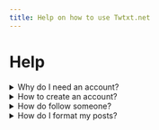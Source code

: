 ```yaml
---
title: Help on how to use Twtxt.net
---
```


# Help

<details>
  <summary>Why do I need an account?</summary>

  You need to have an account so the Twtxt Pod can uniquely identity you
  in a meaningful way and create a personalized timeline based on users
  and feeds you follow as well as allow you to post Twts against your own
  user or create feeds to post as different topics of interested or personas.

  Without creating an account you are limited to reading the pod's local
  user timeline of feeds (_basically all the posts of the users on that pod_)
  but you are unable to participate. You _may_ also be able to view the
  profiles of any user on that Pod **provided** the Pod operator has chosen to
  and configured "open profiles". You are also able to follow a user without an
  account by subscribing to their Atom feed. You can also similarly subscribe to
  the pod's local timeline of users feeds.
</details>

<details>
  <summary>How to create an account?</summary>

  To create an account on {{ .InstanceName }} simply navigate to
  [/register](/register) assuming the operator of this
  instance has left user registration open. There you need to fill
  in a valid Username and Password and optional Email Address
  (_hich is only used for passwrod recovery_).

</details>
<details>
  <summary>How do follow someone?</summary>

  Following someone in the twtxt community is actually rather hard to do
  because of it being decentralised. This means no one company or entity
  controls who posts what, where, why or how on their twtxt feeds.


  Nevertheless following someone on the same instance ({{ .InstanceName }})
  you are on is easy! Simply [/login](/login) and navigate to the
  [/discover](/discover) page to find _public_ posts of
  users on the same instance. This is a good way to discover new users.
</details>
<details>
  <summary>How do I format my posts?</summary>

  The software that powers this pod {{ .InstanceName }} ([yarnsocial/yarn](https://git.mills.io/yarnsocial/yarn))
  supports what's called [Markdown](https://en.wikipedia.org/wiki/Markdown).
  (_It actually support the full syntax of Markdown really but it is not recommended as twtxt posts are limited  to single lines and length_)

  This means you can format your posts in very simple but powerful ways:

  - Anything that looks like a link is automatically rendered as a click-able link
  - Use `**bold**` or `_italics_` to place emphasis on your parts of your post
  - Use `fixed width` to render text in fixed-width or another style of emphasis
  - Use `[Title](url)` to give your links a nice pretty title
  - Use `![](url)` to link to external images which will be rendered inline with your post

  Of course twtxt is fully Unicode and Emoji capable so  any Emoji you
  can type on your keyboard (_uch as the special keyboard on your iPhone_)
  will also  work nicely 😊

  > **Pro Tip:** Just use the "Formatting Toolbar"
</details>
